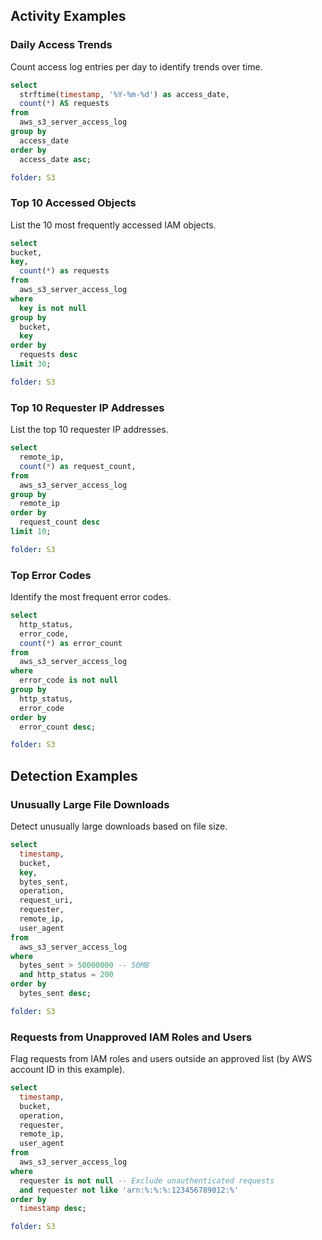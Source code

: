 ## Activity Examples

### Daily Access Trends

Count access log entries per day to identify trends over time.

```sql
select
  strftime(timestamp, '%Y-%m-%d') as access_date,
  count(*) AS requests
from
  aws_s3_server_access_log
group by
  access_date
order by
  access_date asc;
```

```yaml
folder: S3
```

### Top 10 Accessed Objects

List the 10 most frequently accessed IAM objects.

```sql
select
bucket,
key,
  count(*) as requests
from
  aws_s3_server_access_log
where
  key is not null
group by
  bucket,
  key
order by
  requests desc
limit 30;
```

```yaml
folder: S3
```

### Top 10 Requester IP Addresses

List the top 10 requester IP addresses.

```sql
select
  remote_ip,
  count(*) as request_count,
from
  aws_s3_server_access_log
group by
  remote_ip
order by
  request_count desc
limit 10;
```

```yaml
folder: S3
```

### Top Error Codes

Identify the most frequent error codes.

```sql
select
  http_status,
  error_code,
  count(*) as error_count
from
  aws_s3_server_access_log
where
  error_code is not null
group by
  http_status,
  error_code
order by
  error_count desc;
```

```yaml
folder: S3
```

## Detection Examples

### Unusually Large File Downloads

Detect unusually large downloads based on file size.

```sql
select
  timestamp,
  bucket,
  key,
  bytes_sent,
  operation,
  request_uri,
  requester,
  remote_ip,
  user_agent
from
  aws_s3_server_access_log
where
  bytes_sent > 50000000 -- 50MB
  and http_status = 200
order by
  bytes_sent desc;
```

```yaml
folder: S3
```

### Requests from Unapproved IAM Roles and Users

Flag requests from IAM roles and users outside an approved list (by AWS account ID in this example).

```sql
select
  timestamp,
  bucket,
  operation,
  requester,
  remote_ip,
  user_agent
from
  aws_s3_server_access_log
where
  requester is not null -- Exclude unauthenticated requests
  and requester not like 'arn:%:%:%:123456789012:%'
order by
  timestamp desc;
```

```yaml
folder: S3
```

